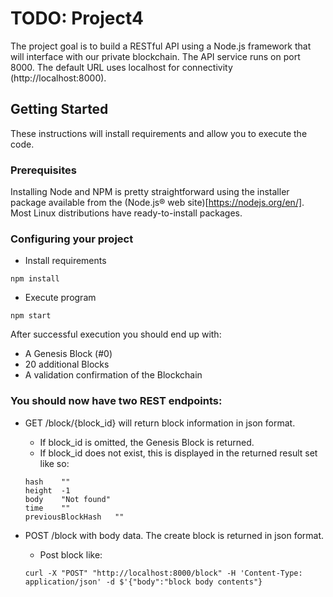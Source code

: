 # TODO: Project4
The project goal is to build a RESTful API using a Node.js framework that will interface with our private blockchain. 
The API service runs on port 8000. The default URL uses localhost for connectivity (http://localhost:8000).

## Getting Started

These instructions will install requirements and allow you to execute the code.
### Prerequisites

Installing Node and NPM is pretty straightforward using the installer package available from the (Node.js® web site)[https://nodejs.org/en/]. Most Linux distributions have ready-to-install packages.

### Configuring your project


- Install requirements
```
npm install 
```
- Execute program
```
npm start
```

After successful execution you should end up with:
 - A Genesis Block (#0)
 - 20 additional Blocks
 - A validation confirmation of the Blockchain
 
 
### You should now have two REST endpoints:
 - GET /block/{block_id} will return block information in json format. 
    - If block_id is omitted, the Genesis Block is returned.
    - If block_id does not exist, this is displayed in the returned result set like so:
     ```
    hash	""
    height	-1
    body	"Not found"
    time	""
    previousBlockHash	""
    ```


- POST /block with body data. The create block is returned in json format.
    - Post block like: 
    ```
    curl -X "POST" "http://localhost:8000/block" -H 'Content-Type: application/json' -d $'{"body":"block body contents"}
    ```
 
 
 
